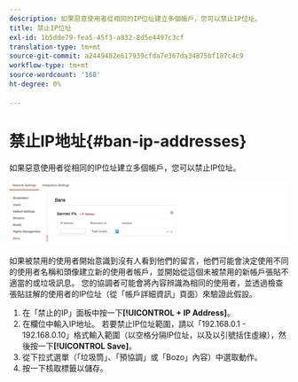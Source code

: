 ```yaml
---
description: 如果惡意使用者從相同的IP位址建立多個帳戶，您可以禁止IP位址。
title: 禁止IP位址
exl-id: 1b5dde79-fea5-45f3-a832-8d5e4497c3cf
translation-type: tm+mt
source-git-commit: a2449482e617939cfda7e367da34875bf187c4c9
workflow-type: tm+mt
source-wordcount: '168'
ht-degree: 0%

---
```


# 禁止IP地址{#ban-ip-addresses}

如果惡意使用者從相同的IP位址建立多個帳戶，您可以禁止IP位址。

![](assets/Bans-1024x239.png)

如果被禁用的使用者開始意識到沒有人看到他們的留言，他們可能會決定使用不同的使用者名稱和頭像建立新的使用者帳戶，並開始從這個未被禁用的新帳戶張貼不適當的或垃圾訊息。 您的協調者可能會將內容辨識為相同的使用者，並透過檢查張貼註解的使用者的IP位址（從「帳戶詳細資訊」頁面）來驗證此假設。

1. 在「禁止的IP」面板中按一下&#x200B;**[!UICONTROL + IP Address]**。
1. 在欄位中輸入IP地址。 若要禁止IP位址範圍，請以「192.168.0.1 - 192.168.0.10」格式輸入範圍（以空格分隔IP位址，以及以引號括住虛線），然後按一下&#x200B;**[!UICONTROL Save]**。
1. 從下拉式選單（「垃圾筒」、「預協調」或「Bozo」內容）中選取動作。
1. 按一下核取標籤以儲存。
